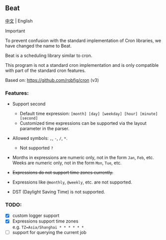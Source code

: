 ## Beat

[中文](README.md) | English  

> [!IMPORTANT]  
> To prevent confusion with the standard implementation of Cron libraries, 
> we have changed the name to Beat.

Beat is a scheduling library similar to cron.

This program is not a standard cron implementation and is only compatible with part of the standard cron features.  

Based on: https://github.com/robfig/cron (v3)  

### Features:  

- Support second
  - Default time expression: `[month] [day] [weekday] [hour] [minute] [second]`  
  - Customized time expressions can be supported via the layout parameter in the parser.  

- Allowed symbols: `,`, `-`, `/`, `*`.  
  - Not supported `? `  
  
- Months in expressions are numeric only, not in the form `Jan`, `Feb`, etc. Weeks are numeric only, not in the form `Mon`, `Tue`, etc.  

- ~~Expressions do not support time zones currently.~~  

- Expressions like `@monthly`, `@weekly`, etc. are not supported.  

- DST (Daylight Saving Time) is not supported.  

### TODO:  

- [x] custom logger support  
- [x] Expressions support time zones  
      e.g. `TZ=Asia/Shanghai * * * * * *`
- [ ] support for querying the current job  
